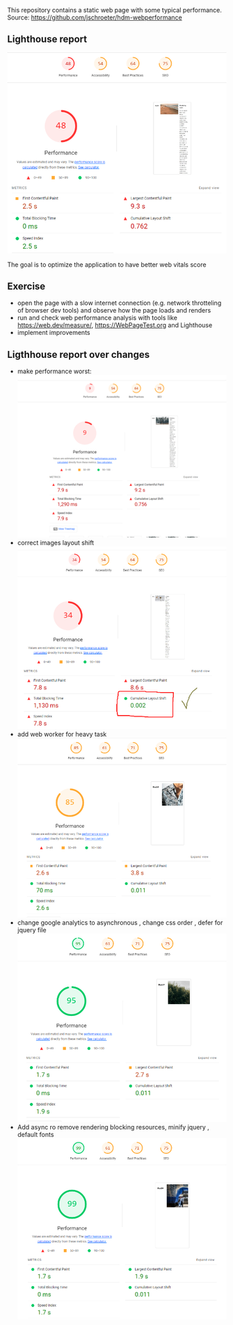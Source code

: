 This repository contains a static web page with some typical performance. Source: https://github.com/jschroeter/hdm-webperformance

## Lighthouse report

![lighthouse report](image.png)

The goal is to optimize the application to have better web vitals score

## Exercise

- open the page with a slow internet connection (e.g. network throtteling of browser dev tools) and observe how the page loads and renders
- run and check web performance analysis with tools like https://web.dev/measure/, https://WebPageTest.org and Lighthouse
- implement improvements

## Ligthhouse report over changes

- make performance worst:
  ![score 9](image-1.png)
- correct images layout shift
  ![alt text](image-2.png)
- add web worker for heavy task 
![alt text](image-3.png)
- change google analytics to asynchronous , change css order , defer for jquery file
![alt text](image-4.png)
- Add async ro remove rendering blocking resources, minify jquery , default fonts
![alt text](image-5.png)
